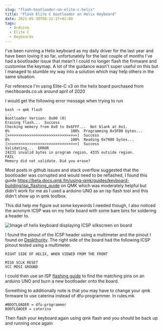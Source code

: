 ```yaml
---
slug: "flash-bootloader-on-elite-c-helix"
title: "Flash Elite C bootloader on Helix Keyboard"
date: 2021-05-30T00:22:27+01:00
tags:
  - Arduino
  - Elite C
  - Keyboards
---
```


I've been running a Helix keyboard as my daily driver for the last year and have been loving it so far, unfortunately for the last couple of months I've had a bootloader issue that mean't I could no longer flash the firmware and customise the keymap. A lot of the guidance wasn't super useful on this but I managed to stumble my way into a solution which may help others in the same situation.

For reference I'm using Elite-C v3 on the helix board purchased from mechboards.co.uk around april of 2020

I would get the following error message when trying to run

    bash -> qmk flash
    ...
    Bootloader Version: 0x00 (0)
    Erasing flash...  Success
    Checking memory from 0x0 to 0x6FFF...  Not blank at 0x1.
    0%                            100%  Programming 0x5F00 bytes...
    [>>>>>>>>>>>>>>>>>>>>>>>>>>>>>>>>]  Success
    0%                            100%  Reading 0x7000 bytes...
    [>>>>>>>>>>>>>>>>>>>>>>>>>>>>>>>>]  Success
    Validating...  ERROR
    24231 invalid bytes in program region, 4335 outside region.
    FAIL
    Memory did not validate. Did you erase?

Most posts in github issues and stack overflow suggested that the bootloader was corrupted and would need to be reflashed, I found this guide https://beta.docs.qmk.fm/using-qmk/guides/keyboard-building/isp_flashing_guide on QMK which was moderately helpful but didn't work for me as I used a arduino UNO as an isp flash tool and this didn't show up in qmk toolbox.

This did help me figure out some keywords I needed though, I also noticed the acronym ICSP was on my helix board with some bare bins for soldering a header to.

![Image of helix keyboard displaying ICSP silkscreen on board](/helix-icsp.jpg)

I found the pinout of the ICSP header using a multimeter and the pinout I found on [Deskthority](https://deskthority.net/wiki/Elite-C#Pinout). The right side of the board had the following ICSP pinout tested using a multimeter.

    RIGHT SIDE OF HELIX, WHEN VIEWED FROM THE FRONT

    MISO SCLK RESET
    VCC MOSI GROUND

I could then use an ISP [flashing guide](https://schou.dk/linux/arduino/isp/) to find the matching pins on an arduino UNO and burn a new bootloader onto the board.

Something to additionally note is that you may have to change your qmk firmware to use caterina instead of dfu-programmer. In rules.mk

    #BOOTLOADER = dfu-programmer
    BOOTLOADER = caterina

Then flash your keyboard again using qmk flash and you should be back up and running once again